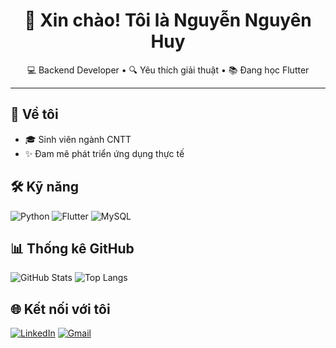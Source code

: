 <h1 align="center">👋 Xin chào! Tôi là Nguyễn Nguyên Huy</h1>

<p align="center">
  💻 Backend Developer • 🔍 Yêu thích giải thuật • 📚 Đang học Flutter
</p>

---

## 🧠 Về tôi
- 🎓 Sinh viên ngành CNTT
- ✨ Đam mê phát triển ứng dụng thực tế

## 🛠️ Kỹ năng
![Python](https://img.shields.io/badge/Python-blue?logo=python)
![Flutter](https://img.shields.io/badge/Flutter-UI-blue?logo=flutter)
![MySQL](https://img.shields.io/badge/MySQL-orange?logo=mysql)

## 📊 Thống kê GitHub
![GitHub Stats](https://github-readme-stats.vercel.app/api?username=yourusername&show_icons=true&theme=radical)
![Top Langs](https://github-readme-stats.vercel.app/api/top-langs/?username=yourusername&layout=compact)

## 🌐 Kết nối với tôi
[![LinkedIn](https://img.shields.io/badge/LinkedIn-blue?logo=linkedin)](https://linkedin.com/in/yourlinkedin)
[![Gmail](https://img.shields.io/badge/Gmail-red?logo=gmail)](mailto:youremail@gmail.com)
